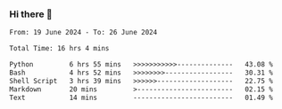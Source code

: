 ### Hi there 👋

<!--
**ututono/ututono** is a ✨ _special_ ✨ repository because its `README.md` (this file) appears on your GitHub profile.

Here are some ideas to get you started:

- 🔭 I’m currently working on ...
- 🌱 I’m currently learning ...
- 👯 I’m looking to collaborate on ...
- 🤔 I’m looking for help with ...
- 💬 Ask me about ...
- 📫 How to reach me: ...
- 😄 Pronouns: ...
- ⚡ Fun fact: ...
-->



<!--START_SECTION:waka-->

```txt
From: 19 June 2024 - To: 26 June 2024

Total Time: 16 hrs 4 mins

Python         6 hrs 55 mins   >>>>>>>>>>>--------------   43.08 %
Bash           4 hrs 52 mins   >>>>>>>>-----------------   30.31 %
Shell Script   3 hrs 39 mins   >>>>>>-------------------   22.75 %
Markdown       20 mins         >------------------------   02.15 %
Text           14 mins         -------------------------   01.49 %
```

<!--END_SECTION:waka-->
